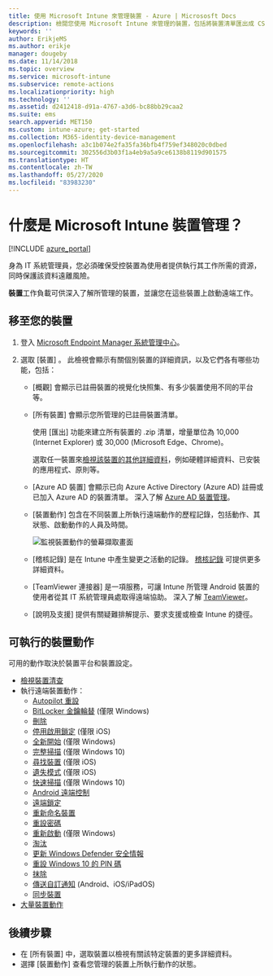 ```yaml
---
title: 使用 Microsoft Intune 來管理裝置 - Azure | Micrososft Docs
description: 檢閱您使用 Microsoft Intune 來管理的裝置，包括將裝置清單匯出成 CSV 格式、檢視已加入 Azure Active Directory 的裝置、檢閱裝置上的動作變更記錄、使用「TeamViewer 連接器」以允許 IT 系統管理員從遠端對 Android 裝置進行疑難排解，以及檢視您可在裝置上執行的所有動作。
keywords: ''
author: ErikjeMS
ms.author: erikje
manager: dougeby
ms.date: 11/14/2018
ms.topic: overview
ms.service: microsoft-intune
ms.subservice: remote-actions
ms.localizationpriority: high
ms.technology: ''
ms.assetid: d2412418-d91a-4767-a3d6-bc88bb29caa2
ms.suite: ems
search.appverid: MET150
ms.custom: intune-azure; get-started
ms.collection: M365-identity-device-management
ms.openlocfilehash: a3c1b074e2fa35fa36bfb4f759ef348020c0dbed
ms.sourcegitcommit: 302556d3b03f1a4eb9a5a9ce6138b8119d901575
ms.translationtype: HT
ms.contentlocale: zh-TW
ms.lasthandoff: 05/27/2020
ms.locfileid: "83983230"
---
```

# <a name="what-is-microsoft-intune-device-management"></a>什麼是 Microsoft Intune 裝置管理？

[!INCLUDE [azure_portal](../includes/azure_portal.md)]

身為 IT 系統管理員，您必須確保受控裝置為使用者提供執行其工作所需的資源，同時保護該資料遠離風險。

**裝置**工作負載可供深入了解所管理的裝置，並讓您在這些裝置上啟動遠端工作。

## <a name="get-to-your-devices"></a>移至您的裝置

1. 登入 [Microsoft Endpoint Manager 系統管理中心](https://go.microsoft.com/fwlink/?linkid=2109431)。
3. 選取 [裝置]  。 此檢視會顯示有關個別裝置的詳細資訊，以及它們各有哪些功能，包括：

   - [概觀]  會顯示已註冊裝置的視覺化快照集、有多少裝置使用不同的平台等。
   - [所有裝置]  會顯示您所管理的已註冊裝置清單。

     使用 [匯出]  功能來建立所有裝置的 .zip 清單，增量單位為 10,000 (Internet Explorer) 或 30,000 (Microsoft Edge、Chrome)。

     選取任一裝置來[檢視該裝置的其他詳細資料](device-inventory.md)，例如硬體詳細資料、已安裝的應用程式、原則等。

   - [Azure AD 裝置]  會顯示已向 Azure Active Directory (Azure AD) 註冊或已加入 Azure AD 的裝置清單。 深入了解 [Azure AD 裝置管理](https://docs.microsoft.com/azure/active-directory/device-management-introduction)。
   - [裝置動作]  包含在不同裝置上所執行遠端動作的歷程記錄，包括動作、其狀態、啟動動作的人員及時間。

     ![監視裝置動作的螢幕擷取畫面](./media/device-management/monitor-device-actions.png)

   - [稽核記錄]  是在 Intune 中產生變更之活動的記錄。 [稽核記錄](../fundamentals/monitor-audit-logs.md) 可提供更多詳細資料。
   - [TeamViewer 連接器]  是一項服務，可讓 Intune 所管理 Android 裝置的使用者從其 IT 系統管理員處取得遠端協助。 深入了解 [TeamViewer](teamviewer-support.md)。
   - [說明及支援]  提供有關疑難排解提示、要求支援或檢查 Intune 的捷徑。

## <a name="available-device-actions"></a>可執行的裝置動作
可用的動作取決於裝置平台和裝置設定。

- [檢視裝置清查](device-inventory.md)
- 執行遠端裝置動作：
  - [Autopilot 重設](https://docs.microsoft.com/windows/deployment/windows-autopilot/windows-autopilot-reset#reset-devices-with-remote-windows-autopilot-reset)
  - [BitLocker 金鑰輪替](../protect/encrypt-devices.md#rotate-bitlocker-recovery-keys) (僅限 Windows)
  - [刪除](devices-wipe.md#delete-devices-from-the-intune-portal)
  - [停用啟用鎖定](device-activation-lock-disable.md) (僅限 iOS)
  - [全新開始](device-fresh-start.md) (僅限 Windows)
  - [完整掃描](../configuration/device-restrictions-windows-10.md#microsoft-defender-antivirus) (僅限 Windows 10)
  - [尋找裝置](device-locate.md) (僅限 iOS)
  - [遺失模式](device-lost-mode.md) (僅限 iOS)
  - [快速掃描](../configuration/device-restrictions-windows-10.md#microsoft-defender-antivirus) (僅限 Windows 10)
  - [Android 遠端控制](teamviewer-support.md)
  - [遠端鎖定](device-remote-lock.md)
  - [重新命名裝置](device-rename.md)
  - [重設密碼](device-passcode-reset.md)
  - [重新啟動](device-restart.md) (僅限 Windows)
  - [淘汰](devices-wipe.md#retire)
  - [更新 Windows Defender 安全情報](https://docs.microsoft.com/windows/security/threat-protection/windows-defender-antivirus/manage-protection-updates-windows-defender-antivirus)
  - [重設 Windows 10 的 PIN 碼](device-windows-pin-reset.md)
  - [抹除](devices-wipe.md#wipe)
  - [傳送自訂通知](custom-notifications.md#send-a-custom-notification-to-a-single-device) (Android、iOS/iPadOS)
  - [同步裝置](device-sync.md)
- [大量裝置動作](bulk-device-actions.md)

## <a name="next-steps"></a>後續步驟

- 在 [所有裝置]  中，選取裝置以檢視有關該特定裝置的更多詳細資料。
- 選擇 [裝置動作]  查看您管理的裝置上所執行動作的狀態。
